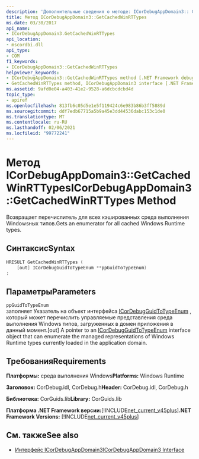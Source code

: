 ```yaml
---
description: 'Дополнительные сведения о методе: ICorDebugAppDomain3:: GetCachedWinRTTypes'
title: Метод ICorDebugAppDomain3::GetCachedWinRTTypes
ms.date: 03/30/2017
api_name:
- ICorDebugAppDomain3.GetCachedWinRTTypes
api_location:
- mscordbi.dll
api_type:
- COM
f1_keywords:
- ICorDebugAppDomain3::GetCachedWinRTTypes
helpviewer_keywords:
- ICorDebugAppDomain3::GetCachedWinRTTypes method [.NET Framework debugging]
- GetCachedWinRTTypes method, ICorDebugAppDomain3 interface [.NET Framework debugging]
ms.assetid: 9afd0e04-a403-41e2-9528-a6dcbcdcbd4d
topic_type:
- apiref
ms.openlocfilehash: 813fb6c05d5e1e5f119424c6e983b86b3ff5889d
ms.sourcegitcommit: ddf7edb67715a5b9a45e3dd44536dabc153c1de0
ms.translationtype: MT
ms.contentlocale: ru-RU
ms.lasthandoff: 02/06/2021
ms.locfileid: "99772241"
---
```

# <a name="icordebugappdomain3getcachedwinrttypes-method"></a><span data-ttu-id="7cc2a-103">Метод ICorDebugAppDomain3::GetCachedWinRTTypes</span><span class="sxs-lookup"><span data-stu-id="7cc2a-103">ICorDebugAppDomain3::GetCachedWinRTTypes Method</span></span>

<span data-ttu-id="7cc2a-104">Возвращает перечислитель для всех кэшированных среда выполнения Windowsных типов.</span><span class="sxs-lookup"><span data-stu-id="7cc2a-104">Gets an enumerator for all cached Windows Runtime types.</span></span>  
  
## <a name="syntax"></a><span data-ttu-id="7cc2a-105">Синтаксис</span><span class="sxs-lookup"><span data-stu-id="7cc2a-105">Syntax</span></span>  
  
```cpp  
HRESULT GetCachedWinRTTypes (
    [out] ICorDebugGuidToTypeEnum **ppGuidToTypeEnum)  
;  
```  
  
## <a name="parameters"></a><span data-ttu-id="7cc2a-106">Параметры</span><span class="sxs-lookup"><span data-stu-id="7cc2a-106">Parameters</span></span>  

 `ppGuidToTypeEnum`  
 <span data-ttu-id="7cc2a-107">заполняет Указатель на объект интерфейса [ICorDebugGuidToTypeEnum](icordebugguidtotypeenum-interface.md) , который может перечислить управляемые представления среда выполнения Windows типов, загруженных в домен приложения в данный момент.</span><span class="sxs-lookup"><span data-stu-id="7cc2a-107">[out] A pointer to an [ICorDebugGuidToTypeEnum](icordebugguidtotypeenum-interface.md) interface object that can enumerate the managed representations of Windows Runtime types currently loaded in the application domain.</span></span>  
  
## <a name="requirements"></a><span data-ttu-id="7cc2a-108">Требования</span><span class="sxs-lookup"><span data-stu-id="7cc2a-108">Requirements</span></span>  

 <span data-ttu-id="7cc2a-109">**Платформы:** среда выполнения Windows</span><span class="sxs-lookup"><span data-stu-id="7cc2a-109">**Platforms:** Windows Runtime</span></span>  
  
 <span data-ttu-id="7cc2a-110">**Заголовок:** CorDebug.idl, CorDebug.h</span><span class="sxs-lookup"><span data-stu-id="7cc2a-110">**Header:** CorDebug.idl, CorDebug.h</span></span>  
  
 <span data-ttu-id="7cc2a-111">**Библиотека:** CorGuids.lib</span><span class="sxs-lookup"><span data-stu-id="7cc2a-111">**Library:** CorGuids.lib</span></span>  
  
 <span data-ttu-id="7cc2a-112">**Платформа .NET Framework версии:**[!INCLUDE[net_current_v45plus](../../../../includes/net-current-v45plus-md.md)]</span><span class="sxs-lookup"><span data-stu-id="7cc2a-112">**.NET Framework Versions:** [!INCLUDE[net_current_v45plus](../../../../includes/net-current-v45plus-md.md)]</span></span>  
  
## <a name="see-also"></a><span data-ttu-id="7cc2a-113">См. также</span><span class="sxs-lookup"><span data-stu-id="7cc2a-113">See also</span></span>

- [<span data-ttu-id="7cc2a-114">Интерфейс ICorDebugAppDomain3</span><span class="sxs-lookup"><span data-stu-id="7cc2a-114">ICorDebugAppDomain3 Interface</span></span>](icordebugappdomain3-interface.md)
